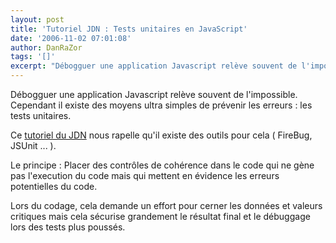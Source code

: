 ```yaml
---
layout: post
title: 'Tutoriel JDN : Tests unitaires en JavaScript'
date: '2006-11-02 07:01:08'
author: DanRaZor
tags: '[]'
excerpt: "Débogguer une application Javascript relève souvent de l'impossible.   Cependant il existe des moyens ultra simples de prévenir les erreurs : les tests unitaires.  \n  \nCe [tutoriel du JDN](http://developpeur.journaldunet.com/tutoriel/dht/061031-javascript-tests-unitaires-firebug-jsunit/0.shtml) nous rapelle qu'il existe des outils pour cela (      …"
---
```


Débogguer une application Javascript relève souvent de l'impossible.   Cependant il existe des moyens ultra simples de prévenir les erreurs : les tests unitaires.

Ce [tutoriel du JDN](http://developpeur.journaldunet.com/tutoriel/dht/061031-javascript-tests-unitaires-firebug-jsunit/0.shtml) nous rapelle qu'il existe des outils pour cela ( FireBug, JSUnit ... ).

Le principe : Placer des contrôles de cohérence dans le code qui ne gène pas l'execution du code   mais qui mettent en évidence les erreurs potentielles du code.

Lors du codage, cela demande un effort pour cerner les données et valeurs critiques   mais cela sécurise grandement le résultat final et le débuggage lors des tests plus poussés.
